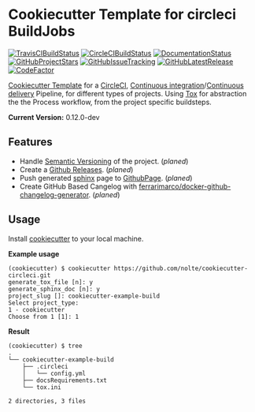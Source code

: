 # Cookiecutter Template for circleci BuildJobs

[![TravisCIBuildStatus](https://travis-ci.org/nolte/cookiecutter-circleci.svg?branch=develop)](https://travis-ci.org/nolte/cookiecutter-circleci) [![CircleCIBuildStatus](https://circleci.com/gh/nolte/cookiecutter-circleci.svg?style=svg)](https://circleci.com/gh/nolte/cookiecutter-circleci) [![DocumentationStatus](https://readthedocs.org/projects/cookiecutter-circleci/badge/?version=latest)](https://cookiecutter-circleci.readthedocs.io/en/latest/?badge=latest) [![GitHubProjectStars](https://img.shields.io/github/stars/nolte/cookiecutter-circleci.svg?label=Stars&style=social)](https://github.com/nolte/cookiecutter-circleci) [![GitHubIssueTracking](https://img.shields.io/github/issues-raw/nolte/cookiecutter-circleci.svg)](https://github.com/nolte/cookiecutter-circleci) [![GitHubLatestRelease](https://img.shields.io/github/release/nolte/cookiecutter-circleci.svg)](https://github.com/nolte/cookiecutter-circleci) [![CodeFactor](https://www.codefactor.io/repository/github/nolte/cookiecutter-circleci/badge)](https://www.codefactor.io/repository/github/nolte/cookiecutter-circleci)


[Cookiecutter Template](https://cookiecutter.readthedocs.io) for a [CircleCI](https://circleci.com/), [Continuous integration](https://en.wikipedia.org/wiki/Continuous_integration)/[Continuous delivery](https://en.wikipedia.org/wiki/Continuous_delivery) Pipeline, for different types of projects. Using [Tox](https://tox.readthedocs.io/en/latest/config.html) for abstraction the the Process workflow, from the project specific buildsteps.

**Current Version:** 0.12.0-dev

## Features

* Handle [Semantic Versioning](https://semver.org/) of the project. (*planed*)
* Create a [Github Releases](https://help.github.com/articles/creating-releases/). (*planed*)
* Push generated [sphinx](http://www.sphinx-doc.org/en/master/) page to [GithubPage](https://pages.github.com/). (*planed*)
* Create GitHub Based Cangelog with [ferrarimarco/docker-github-changelog-generator](https://github.com/ferrarimarco/docker-github-changelog-generator). (*planed*)


## Usage

Install [cookiecutter](https://pypi.org/project/cookiecutter/) to your local machine.

**Example usage**
```
(cookiecutter) $ cookiecutter https://github.com/nolte/cookiecutter-circleci.git
generate_tox_file [n]: y
generate_sphinx_doc [n]: y
project_slug []: cookiecutter-example-build
Select project_type:
1 - cookiecutter
Choose from 1 [1]: 1
```

**Result**
```
(cookiecutter) $ tree
.
└── cookiecutter-example-build
    ├── .circleci
    │   └── config.yml
    ├── docsRequirements.txt
    └── tox.ini

2 directories, 3 files
```
